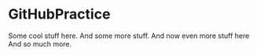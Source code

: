 # GitHubPractice

Some cool stuff here.
And some more stuff.
And now even more stuff here
And so much more.